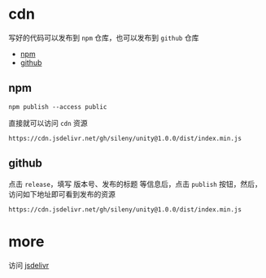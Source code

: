 # cdn

写好的代码可以发布到 `npm` 仓库，也可以发布到 `github` 仓库

- [npm](#npm)
- [github](#github)

## npm

`npm publish --access public`

直接就可以访问 `cdn` 资源

```
https://cdn.jsdelivr.net/gh/sileny/unity@1.0.0/dist/index.min.js
```


## github

点击 `release`，填写 版本号、发布的标题 等信息后，点击 `publish` 按钮，然后，访问如下地址即可看到发布的资源

```
https://cdn.jsdelivr.net/gh/sileny/unity@1.0.0/dist/index.min.js
```


# more

访问 [jsdelivr](https://www.jsdelivr.com/)
